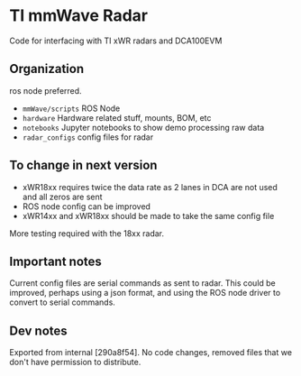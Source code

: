 TI mmWave Radar
===============

Code for interfacing with TI xWR radars and DCA100EVM


Organization
------------

  ros node preferred.
- `mmWave/scripts` ROS Node
- `hardware` Hardware related stuff, mounts, BOM, etc
- `notebooks` Jupyter notebooks to show demo processing raw data
- `radar_configs` config files for radar

To change in next version
----

- xWR18xx requires twice the data rate as 2 lanes in DCA are not used and all zeros are sent
- ROS node config can be improved 
- xWR14xx and xWR18xx should be made to take the same config file

More testing required with the 18xx radar.


Important notes
---------------

Current config files are serial commands as sent to radar. This could be improved, perhaps using
a json format, and using the ROS node driver to convert to serial commands.


Dev notes
---------

Exported from internal [290a8f54]. No code changes, removed files that we don't have permission to
distribute.
